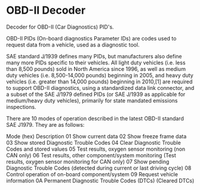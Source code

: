# OBD-II Decoder
Decoder for OBD-II (Car Diagnostics) PID's.

OBD-II PIDs (On-board diagnostics Parameter IDs) are codes used to request data from a vehicle, used as a diagnostic tool.

SAE standard J/1939 defines many PIDs, but manufacturers also define many more PIDs specific to their vehicles. All light duty vehicles (i.e. less than 8,500 pounds) sold in North America since 1996, as well as medium duty vehicles (i.e. 8,500-14,000 pounds) beginning in 2005, and heavy duty vehicles (i.e. greater than 14,000 pounds) beginning in 2010,[1] are required to support OBD-II diagnostics, using a standardized data link connector, and a subset of the SAE J/1979 defined PIDs (or SAE J/1939 as applicable for medium/heavy duty vehicles), primarily for state mandated emissions inspections.

There are 10 modes of operation described in the latest OBD-II standard SAE J1979. They are as follows:

Mode (hex)	Description
01	Show current data
02	Show freeze frame data
03	Show stored Diagnostic Trouble Codes
04	Clear Diagnostic Trouble Codes and stored values
05	Test results, oxygen sensor monitoring (non CAN only)
06	Test results, other component/system monitoring (Test results, oxygen sensor monitoring for CAN only)
07	Show pending Diagnostic Trouble Codes (detected during current or last driving cycle)
08	Control operation of on-board component/system
09	Request vehicle information
0A	Permanent Diagnostic Trouble Codes (DTCs) (Cleared DTCs)
